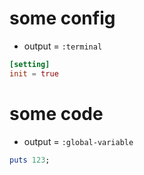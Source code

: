 


# some config

- output = `:terminal`

```toml
[setting]
init = true
```


# some code

- output = `:global-variable`

```ruby
puts 123;
```
